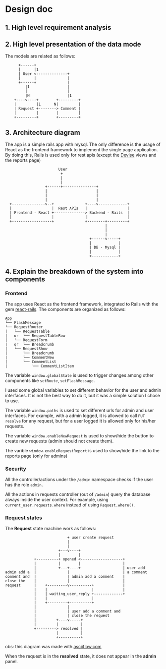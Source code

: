# Design doc

## 1. High level requirement analysis

## 2. High level presentation of the data mode

The models are related as follows:

```
      +------+
      |      |1
      | User <--------------+
      |      |              |
      +------+              |
         |1                 |
         |                  |
         |N                 |1
    +----v----+        +---------+
    |         |1      N|         |
    | Request +--------> Comment |
    |         |        |         |
    +---------+        +---------+

```
 
## 3. Architecture diagram

The app is a simple rails app with mysql. The only difference is the usage of React as the frontend framework to implement the single page application.
By doing this, Rails is used only for rest apis (except the [Devise](https://github.com/plataformatec/devise) views and the reports page)

```
                        User
                         +
                         |
                         |
                  +------+---------------+
                  |                      |
                  |                      |
                  |                      |
  +---------------v--+              +----v-------------+
  |                  |  Rest APIs   |                  |
  | Frontend - React +--------------> Backend - Rails  |
  |                  |              |                  |
  +------------------+              +--------+---------+
                                             |
                                             |
                                             |
                                      +------v-----+
                                      |            |
                                      | DB - Mysql |
                                      |            |
                                      +------------+

```

## 4. Explain the breakdown of the system into components

### Frontend

The app uses React as the frontend framework, integrated to Rails with the gem [react-rails](https://github.com/reactjs/react-rails). The components are organized as follows:

```
App
└── FlashMessage
└── RequestRouter
|   └── RequestTable
|   or  └── RequestTableRow
|   └── RequestForm
|   or  └── Breadcrumb
|   └── RequestShow
|       └── Breadcrumb
|       └── CommentNew
|       └── CommentList
|           └── CommentListItem
```

The variable `window.globalState` is used to trigger changes among other components like `setRoute`, `setFlashMessage`.

I used some global variables to set different behavior for the user and admin interfaces. It is not the best way to do it, but it was a simple solution I chose to use.

The variable `window.paths` is used to set different urls for admin and user interfaces. For example, with a admin logged, it is allowed to call `PUT resolve` for any request, but for a user logged it is allowed only for his/her requests.

The variable `window.enableNewRequest` is used to show/hide the button to create new requests (admin should not create them).

The varible `window.enableRequestReport` is used to show/hide the link to the reports page (only for admins)

### Security

All the controller/actions under the `/admin` namespace checks if the user has the role `admin`.

All the actions in requests controller (out of `/admin`) query the database always inside the user context. For example, using `current_user.requests.where` instead of using `Request.where()`.

### Request states

The **Request** state machine work as follows:

```
                            + user create request
                            |
                            |
                        +---v----+
                        |        |
             +----------+ opened <-------------------+
             |          |        |                   |
             |          +---+----+                   | user add
admin add a  |              |                        | a comment
comment and  |              | admin add a comment    |
close the    |              |                        |
request      |    +---------v----------+             |
             |    |                    |             |
             |    | waiting_user_reply +-------------+
             |    |                    |
             |    +---------+----------+
             |              |
             |              | user add a comment and
             |              | close the request
             |         +----v-----+
             |         |          |
             +---------> resolved |
                       |          |
                       +----------+

```

obs: this diagram was made with [asciiflow.com](http://asciiflow.com)

When the request is in the **resolved** state, it does not appear in the **admin** panel.